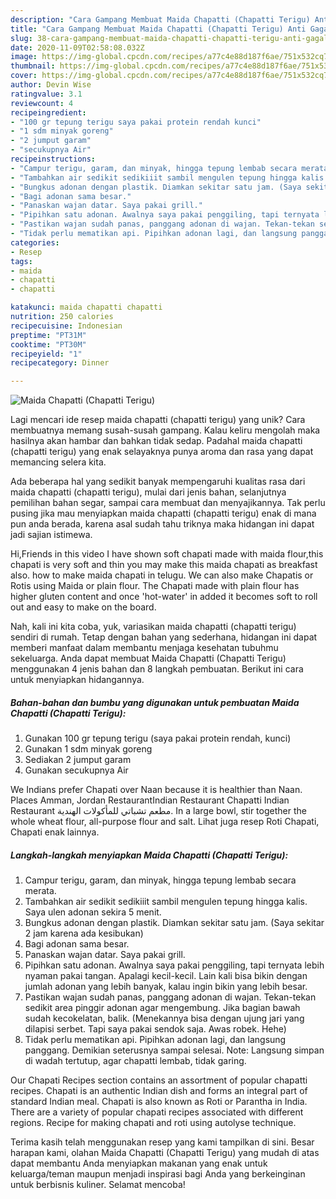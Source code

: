```yaml
---
description: "Cara Gampang Membuat Maida Chapatti (Chapatti Terigu) Anti Gagal"
title: "Cara Gampang Membuat Maida Chapatti (Chapatti Terigu) Anti Gagal"
slug: 38-cara-gampang-membuat-maida-chapatti-chapatti-terigu-anti-gagal
date: 2020-11-09T02:58:08.032Z
image: https://img-global.cpcdn.com/recipes/a77c4e88d187f6ae/751x532cq70/maida-chapatti-chapatti-terigu-foto-resep-utama.jpg
thumbnail: https://img-global.cpcdn.com/recipes/a77c4e88d187f6ae/751x532cq70/maida-chapatti-chapatti-terigu-foto-resep-utama.jpg
cover: https://img-global.cpcdn.com/recipes/a77c4e88d187f6ae/751x532cq70/maida-chapatti-chapatti-terigu-foto-resep-utama.jpg
author: Devin Wise
ratingvalue: 3.1
reviewcount: 4
recipeingredient:
- "100 gr tepung terigu saya pakai protein rendah kunci"
- "1 sdm minyak goreng"
- "2 jumput garam"
- "secukupnya Air"
recipeinstructions:
- "Campur terigu, garam, dan minyak, hingga tepung lembab secara merata."
- "Tambahkan air sedikit sedikiiit sambil mengulen tepung hingga kalis. Saya ulen adonan sekira 5 menit."
- "Bungkus adonan dengan plastik. Diamkan sekitar satu jam. (Saya sekitar 2 jam karena ada kesibukan)"
- "Bagi adonan sama besar."
- "Panaskan wajan datar. Saya pakai grill."
- "Pipihkan satu adonan. Awalnya saya pakai penggiling, tapi ternyata lebih nyaman pakai tangan. Apalagi kecil-kecil. Lain kali bisa bikin dengan jumlah adonan yang lebih banyak, kalau ingin bikin yang lebih besar."
- "Pastikan wajan sudah panas, panggang adonan di wajan. Tekan-tekan sedikit area pinggir adonan agar mengembung. Jika bagian bawah sudah kecokelatan, balik. (Menekannya bisa dengan ujung jari yang dilapisi serbet. Tapi saya pakai sendok saja. Awas robek. Hehe)"
- "Tidak perlu mematikan api. Pipihkan adonan lagi, dan langsung panggang. Demikian seterusnya sampai selesai. Note: Langsung simpan di wadah tertutup, agar chapatti lembab, tidak garing."
categories:
- Resep
tags:
- maida
- chapatti
- chapatti

katakunci: maida chapatti chapatti 
nutrition: 250 calories
recipecuisine: Indonesian
preptime: "PT31M"
cooktime: "PT30M"
recipeyield: "1"
recipecategory: Dinner

---
```



![Maida Chapatti (Chapatti Terigu)](https://img-global.cpcdn.com/recipes/a77c4e88d187f6ae/751x532cq70/maida-chapatti-chapatti-terigu-foto-resep-utama.jpg)

Lagi mencari ide resep maida chapatti (chapatti terigu) yang unik? Cara membuatnya memang susah-susah gampang. Kalau keliru mengolah maka hasilnya akan hambar dan bahkan tidak sedap. Padahal maida chapatti (chapatti terigu) yang enak selayaknya punya aroma dan rasa yang dapat memancing selera kita.

Ada beberapa hal yang sedikit banyak mempengaruhi kualitas rasa dari maida chapatti (chapatti terigu), mulai dari jenis bahan, selanjutnya pemilihan bahan segar, sampai cara membuat dan menyajikannya. Tak perlu pusing jika mau menyiapkan maida chapatti (chapatti terigu) enak di mana pun anda berada, karena asal sudah tahu triknya maka hidangan ini dapat jadi sajian istimewa.

Hi,Friends in this video I have shown soft chapati made with maida flour,this chapati is very soft and thin you may make this maida chapati as breakfast also. how to make maida chapati in telugu. We can also make Chapatis or Rotis using Maida or plain flour. The Chapati made with plain flour has higher gluten content and once &#39;hot-water&#39; in added it becomes soft to roll out and easy to make on the board.


Nah, kali ini kita coba, yuk, variasikan maida chapatti (chapatti terigu) sendiri di rumah. Tetap dengan bahan yang sederhana, hidangan ini dapat memberi manfaat dalam membantu menjaga kesehatan tubuhmu sekeluarga. Anda dapat membuat Maida Chapatti (Chapatti Terigu) menggunakan 4 jenis bahan dan 8 langkah pembuatan. Berikut ini cara untuk menyiapkan hidangannya.

<!--inarticleads1-->

##### Bahan-bahan dan bumbu yang digunakan untuk pembuatan Maida Chapatti (Chapatti Terigu):

1. Gunakan 100 gr tepung terigu (saya pakai protein rendah, kunci)
1. Gunakan 1 sdm minyak goreng
1. Sediakan 2 jumput garam
1. Gunakan secukupnya Air


We Indians prefer Chapati over Naan because it is healthier than Naan. Places Amman, Jordan RestaurantIndian Restaurant ‎Chapatti Indian Restaurant مطعم تشباتي للمأكولات الهندية‎. In a large bowl, stir together the whole wheat flour, all-purpose flour and salt. Lihat juga resep Roti Chapati, Chapati enak lainnya. 

<!--inarticleads2-->

##### Langkah-langkah menyiapkan Maida Chapatti (Chapatti Terigu):

1. Campur terigu, garam, dan minyak, hingga tepung lembab secara merata.
1. Tambahkan air sedikit sedikiiit sambil mengulen tepung hingga kalis. Saya ulen adonan sekira 5 menit.
1. Bungkus adonan dengan plastik. Diamkan sekitar satu jam. (Saya sekitar 2 jam karena ada kesibukan)
1. Bagi adonan sama besar.
1. Panaskan wajan datar. Saya pakai grill.
1. Pipihkan satu adonan. Awalnya saya pakai penggiling, tapi ternyata lebih nyaman pakai tangan. Apalagi kecil-kecil. Lain kali bisa bikin dengan jumlah adonan yang lebih banyak, kalau ingin bikin yang lebih besar.
1. Pastikan wajan sudah panas, panggang adonan di wajan. Tekan-tekan sedikit area pinggir adonan agar mengembung. Jika bagian bawah sudah kecokelatan, balik. (Menekannya bisa dengan ujung jari yang dilapisi serbet. Tapi saya pakai sendok saja. Awas robek. Hehe)
1. Tidak perlu mematikan api. Pipihkan adonan lagi, dan langsung panggang. Demikian seterusnya sampai selesai. Note: Langsung simpan di wadah tertutup, agar chapatti lembab, tidak garing.


Our Chapati Recipes section contains an assortment of popular chapatti recipes. Chapati is an authentic Indian dish and forms an integral part of standard Indian meal. Chapati is also known as Roti or Parantha in India. There are a variety of popular chapati recipes associated with different regions. Recipe for making chapati and roti using autolyse technique. 

Terima kasih telah menggunakan resep yang kami tampilkan di sini. Besar harapan kami, olahan Maida Chapatti (Chapatti Terigu) yang mudah di atas dapat membantu Anda menyiapkan makanan yang enak untuk keluarga/teman maupun menjadi inspirasi bagi Anda yang berkeinginan untuk berbisnis kuliner. Selamat mencoba!
